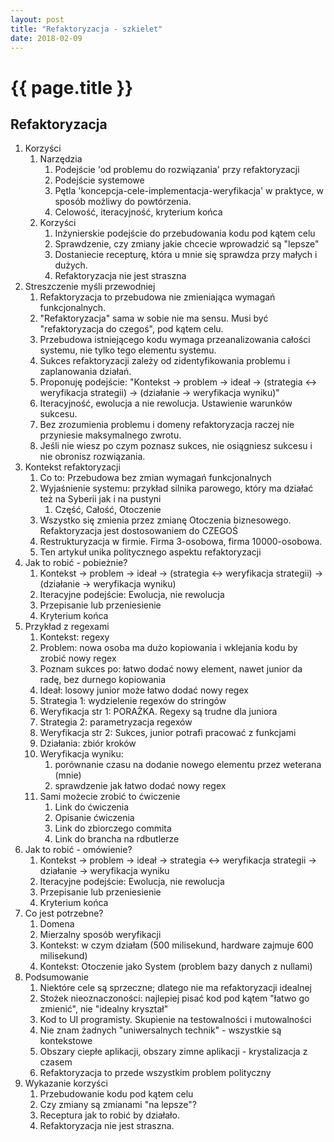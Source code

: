 ```yaml
---
layout: post
title: "Refaktoryzacja - szkielet"
date: 2018-02-09
---
```


# {{ page.title }}

## Refaktoryzacja

1. Korzyści
    1. Narzędzia
        1. Podejście 'od problemu do rozwiązania' przy refaktoryzacji
        1. Podejście systemowe
        1. Pętla 'koncepcja-cele-implementacja-weryfikacja' w praktyce, w sposób możliwy do powtórzenia.
        1. Celowość, iteracyjność, kryterium końca
    1. Korzyści
        1. Inżynierskie podejście do przebudowania kodu pod kątem celu
        1. Sprawdzenie, czy zmiany jakie chcecie wprowadzić są "lepsze"
        1. Dostaniecie recepturę, która u mnie się sprawdza przy małych i dużych.
        1. Refaktoryzacja nie jest straszna
1. Streszczenie myśli przewodniej
    1. Refaktoryzacja to przebudowa nie zmieniająca wymagań funkcjonalnych.
    1. "Refaktoryzacja" sama w sobie nie ma sensu. Musi być "refaktoryzacja do czegoś", pod kątem celu.
    1. Przebudowa istniejącego kodu wymaga przeanalizowania całości systemu, nie tylko tego elementu systemu.
    1. Sukces refaktoryzacji zależy od zidentyfikowania problemu i zaplanowania działań.
    1. Proponuję podejście: "Kontekst -> problem -> ideał -> (strategia <-> weryfikacja strategii) -> (działanie -> weryfikacja wyniku)"
    1. Iteracyjność, ewolucja a nie rewolucja. Ustawienie warunków sukcesu.
    1. Bez zrozumienia problemu i domeny refaktoryzacja raczej nie przyniesie maksymalnego zwrotu.
    1. Jeśli nie wiesz po czym poznasz sukces, nie osiągniesz sukcesu i nie obronisz rozwiązania.
1. Kontekst refaktoryzacji
    1. Co to: Przebudowa bez zmian wymagań funkcjonalnych
    1. Wyjaśnienie systemu: przykład silnika parowego, który ma działać też na Syberii jak i na pustyni
        1. Część, Całość, Otoczenie
    1. Wszystko się zmienia przez zmianę Otoczenia biznesowego. Refaktoryzacja jest dostosowaniem do CZEGOŚ
    1. Restrukturyzacja w firmie. Firma 3-osobowa, firma 10000-osobowa.
    1. Ten artykuł unika politycznego aspektu refaktoryzacji
1. Jak to robić - pobieżnie?
    1. Kontekst -> problem -> ideał -> (strategia <-> weryfikacja strategii) -> (działanie -> weryfikacja wyniku)
    1. Iteracyjne podejście: Ewolucja, nie rewolucja
    1. Przepisanie lub przeniesienie
    1. Kryterium końca
1. Przykład z regexami
    1. Kontekst: regexy
    1. Problem: nowa osoba ma dużo kopiowania i wklejania kodu by zrobić nowy regex
    1. Poznam sukces po: łatwo dodać nowy element, nawet junior da radę, bez durnego kopiowania
    1. Ideał: losowy junior może łatwo dodać nowy regex
    1. Strategia 1: wydzielenie regexów do stringów
    1. Weryfikacja str 1: PORAŻKA. Regexy są trudne dla juniora
    1. Strategia 2: parametryzacja regexów
    1. Weryfikacja str 2: Sukces, junior potrafi pracować z funkcjami
    1. Działania: zbiór kroków
    1. Weryfikacja wyniku: 
        1. porównanie czasu na dodanie nowego elementu przez weterana (mnie)
        1. sprawdzenie jak łatwo dodać nowy regex
    1. Sami możecie zrobić to ćwiczenie
        1. Link do ćwiczenia
        1. Opisanie ćwiczenia
        1. Link do zbiorczego commita
        1. Link do brancha na rdbutlerze
1. Jak to robić - omówienie?
    1. Kontekst -> problem -> ideał -> strategia <-> weryfikacja strategii -> działanie -> weryfikacja wyniku
    1. Iteracyjne podejście: Ewolucja, nie rewolucja
    1. Przepisanie lub przeniesienie
    1. Kryterium końca
1. Co jest potrzebne?
    1. Domena
    1. Mierzalny sposób weryfikacji
    1. Kontekst: w czym działam (500 milisekund, hardware zajmuje 600 milisekund)
    1. Kontekst: Otoczenie jako System (problem bazy danych z nullami)
1. Podsumowanie
    1. Niektóre cele są sprzeczne; dlatego nie ma refaktoryzacji idealnej
    1. Stożek nieoznaczoności: najlepiej pisać kod pod kątem "łatwo go zmienić", nie "idealny kryształ"
    1. Kod to UI programisty. Skupienie na testowalności i mutowalności
    1. Nie znam żadnych "uniwersalnych technik" - wszystkie są kontekstowe
    1. Obszary ciepłe aplikacji, obszary zimne aplikacji - krystalizacja z czasem
    1. Refaktoryzacja to przede wszystkim problem polityczny
1. Wykazanie korzyści
    1. Przebudowanie kodu pod kątem celu
    1. Czy zmiany są zmianami "na lepsze"?
    1. Receptura jak to robić by działało.
    1. Refaktoryzacja nie jest straszna.


